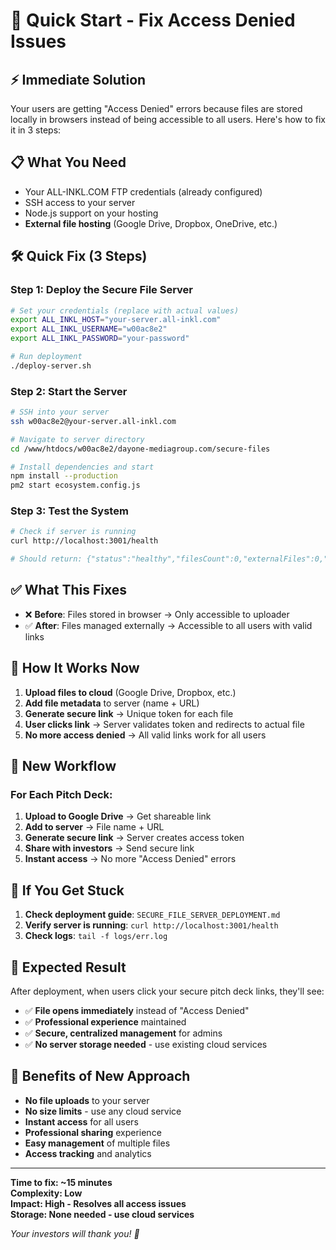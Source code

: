 # 🚀 Quick Start - Fix Access Denied Issues

## ⚡ Immediate Solution

Your users are getting "Access Denied" errors because files are stored locally in browsers instead of being accessible to all users. Here's how to fix it in 3 steps:

## 📋 What You Need

- Your ALL-INKL.COM FTP credentials (already configured)
- SSH access to your server
- Node.js support on your hosting
- **External file hosting** (Google Drive, Dropbox, OneDrive, etc.)

## 🛠️ Quick Fix (3 Steps)

### Step 1: Deploy the Secure File Server
```bash
# Set your credentials (replace with actual values)
export ALL_INKL_HOST="your-server.all-inkl.com"
export ALL_INKL_USERNAME="w00ac8e2"
export ALL_INKL_PASSWORD="your-password"

# Run deployment
./deploy-server.sh
```

### Step 2: Start the Server
```bash
# SSH into your server
ssh w00ac8e2@your-server.all-inkl.com

# Navigate to server directory
cd /www/htdocs/w00ac8e2/dayone-mediagroup.com/secure-files

# Install dependencies and start
npm install --production
pm2 start ecosystem.config.js
```

### Step 3: Test the System
```bash
# Check if server is running
curl http://localhost:3001/health

# Should return: {"status":"healthy","filesCount":0,"externalFiles":0,"localFiles":0}
```

## ✅ What This Fixes

- ❌ **Before**: Files stored in browser → Only accessible to uploader
- ✅ **After**: Files managed externally → Accessible to all users with valid links

## 🔗 How It Works Now

1. **Upload files to cloud** (Google Drive, Dropbox, etc.)
2. **Add file metadata** to server (name + URL)
3. **Generate secure link** → Unique token for each file
4. **User clicks link** → Server validates token and redirects to actual file
5. **No more access denied** → All valid links work for all users

## 🎯 New Workflow

### For Each Pitch Deck:
1. **Upload to Google Drive** → Get shareable link
2. **Add to server** → File name + URL
3. **Generate secure link** → Server creates access token
4. **Share with investors** → Send secure link
5. **Instant access** → No more "Access Denied" errors

## 🚨 If You Get Stuck

1. **Check deployment guide**: `SECURE_FILE_SERVER_DEPLOYMENT.md`
2. **Verify server is running**: `curl http://localhost:3001/health`
3. **Check logs**: `tail -f logs/err.log`

## 🎯 Expected Result

After deployment, when users click your secure pitch deck links, they'll see:
- ✅ **File opens immediately** instead of "Access Denied"
- ✅ **Professional experience** maintained
- ✅ **Secure, centralized management** for admins
- ✅ **No server storage needed** - use existing cloud services

## 🚀 Benefits of New Approach

- **No file uploads** to your server
- **No size limits** - use any cloud service
- **Instant access** for all users
- **Professional sharing** experience
- **Easy management** of multiple files
- **Access tracking** and analytics

---

**Time to fix: ~15 minutes**  
**Complexity: Low**  
**Impact: High - Resolves all access issues**  
**Storage: None needed - use cloud services**

*Your investors will thank you! 🚀*
